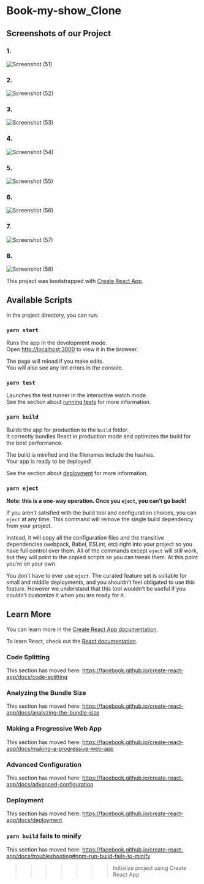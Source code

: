 # Book-my-show_Clone

## Screenshots of our Project
### 1.
![Screenshot (51)](https://user-images.githubusercontent.com/47604864/103236835-ee1ae380-496b-11eb-9e6c-48a8c916a88b.png)
### 2.
![Screenshot (52)](https://user-images.githubusercontent.com/47604864/103236903-23273600-496c-11eb-856e-bb7fe9d54def.png)
### 3.
![Screenshot (53)](https://user-images.githubusercontent.com/47604864/103236909-29b5ad80-496c-11eb-9528-f30d915e2f6b.png)
### 4.
![Screenshot (54)](https://user-images.githubusercontent.com/47604864/103236926-35a16f80-496c-11eb-819c-19f2964e15e1.png)
### 5.
![Screenshot (55)](https://user-images.githubusercontent.com/47604864/103236937-3d611400-496c-11eb-8955-2e5d12bebd97.png)
### 6.
![Screenshot (56)](https://user-images.githubusercontent.com/47604864/103236961-48b43f80-496c-11eb-9d19-d4f83087e888.png)
### 7.
![Screenshot (57)](https://user-images.githubusercontent.com/47604864/103236968-4eaa2080-496c-11eb-8a6b-06684c2805ec.png)
### 8.
![Screenshot (58)](https://user-images.githubusercontent.com/47604864/103236975-52d63e00-496c-11eb-80a2-b8b3bdedf02d.png)










This project was bootstrapped with [Create React App](https://github.com/facebook/create-react-app).

## Available Scripts

In the project directory, you can run:

### `yarn start`

Runs the app in the development mode.<br />
Open [http://localhost:3000](http://localhost:3000) to view it in the browser.

The page will reload if you make edits.<br />
You will also see any lint errors in the console.

### `yarn test`

Launches the test runner in the interactive watch mode.<br />
See the section about [running tests](https://facebook.github.io/create-react-app/docs/running-tests) for more information.

### `yarn build`

Builds the app for production to the `build` folder.<br />
It correctly bundles React in production mode and optimizes the build for the best performance.

The build is minified and the filenames include the hashes.<br />
Your app is ready to be deployed!

See the section about [deployment](https://facebook.github.io/create-react-app/docs/deployment) for more information.

### `yarn eject`

**Note: this is a one-way operation. Once you `eject`, you can’t go back!**

If you aren’t satisfied with the build tool and configuration choices, you can `eject` at any time. This command will remove the single build dependency from your project.

Instead, it will copy all the configuration files and the transitive dependencies (webpack, Babel, ESLint, etc) right into your project so you have full control over them. All of the commands except `eject` will still work, but they will point to the copied scripts so you can tweak them. At this point you’re on your own.

You don’t have to ever use `eject`. The curated feature set is suitable for small and middle deployments, and you shouldn’t feel obligated to use this feature. However we understand that this tool wouldn’t be useful if you couldn’t customize it when you are ready for it.

## Learn More

You can learn more in the [Create React App documentation](https://facebook.github.io/create-react-app/docs/getting-started).

To learn React, check out the [React documentation](https://reactjs.org/).

### Code Splitting

This section has moved here: https://facebook.github.io/create-react-app/docs/code-splitting

### Analyzing the Bundle Size

This section has moved here: https://facebook.github.io/create-react-app/docs/analyzing-the-bundle-size

### Making a Progressive Web App

This section has moved here: https://facebook.github.io/create-react-app/docs/making-a-progressive-web-app

### Advanced Configuration

This section has moved here: https://facebook.github.io/create-react-app/docs/advanced-configuration

### Deployment

This section has moved here: https://facebook.github.io/create-react-app/docs/deployment

### `yarn build` fails to minify

This section has moved here: https://facebook.github.io/create-react-app/docs/troubleshooting#npm-run-build-fails-to-minify
>>>>>>> Initialize project using Create React App
